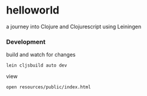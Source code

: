 # helloworld

a journey into Clojure and Clojurescript using Leiningen

### Development

build and watch for changes

```
lein cljsbuild auto dev

```

view
```
open resources/public/index.html
```